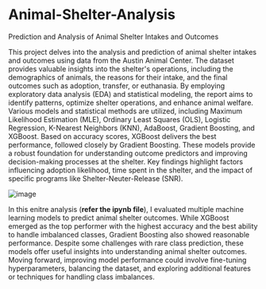 # Animal-Shelter-Analysis
Prediction and Analysis of Animal Shelter Intakes and Outcomes

This project delves into the analysis and prediction of animal shelter intakes and outcomes using data 
from the Austin Animal Center. The dataset provides valuable insights into the shelter's operations, 
including the demographics of animals, the reasons for their intake, and the final outcomes such as 
adoption, transfer, or euthanasia. By employing exploratory data analysis (EDA) and statistical 
modeling, the report aims to identify patterns, optimize shelter operations, and enhance animal 
welfare. 
Various models and statistical methods are utilized, including Maximum Likelihood Estimation (MLE), 
Ordinary Least Squares (OLS), Logistic Regression, K-Nearest Neighbors (KNN), AdaBoost, Gradient 
Boosting, and XGBoost. Based on accuracy scores, XGBoost delivers the best performance, followed 
closely by Gradient Boosting. These models provide a robust foundation for understanding outcome 
predictors and improving decision-making processes at the shelter. Key findings highlight factors 
influencing adoption likelihood, time spent in the shelter, and the impact of specific programs like 
Shelter-Neuter-Release (SNR).

![image](https://github.com/user-attachments/assets/629b580b-5506-4d17-bb12-6825e5c9313d)

In this enitre analysis (**refer the ipynb file**), I evaluated multiple machine learning models to predict animal shelter outcomes. 
While XGBoost emerged as the top performer with the highest accuracy and the best ability to handle 
imbalanced classes, Gradient Boosting also showed reasonable performance. Despite some 
challenges with rare class prediction, these models offer useful insights into understanding animal 
shelter outcomes. Moving forward, improving model performance could involve fine-tuning 
hyperparameters, balancing the dataset, and exploring additional features or techniques for handling 
class imbalances.

